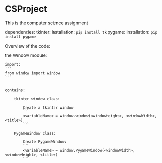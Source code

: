 # CSProject

This is the computer science assignment

dependencies:
	tkinter:
		installation:
		```
			pip install tk
		```
	pygame:
		installation:
		```
		pip install pygame
		```
	

Overview of the code:
	
	
the Window module:
	
	import:
	```
	from window import window
	```	


	contains:
		
		tkinter window class:
			
			Create a tkinter window
			```
			<variableName> = window.window(<windowHeight>, <windowWidth>, <title>)
			```
			
		PygameWindow class:
			
			Create PygameWindow:
			```
			<variableName> = window.PygameWindow(<windowWidth>, <windowHeight>, <title>)
			```

	
